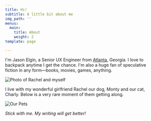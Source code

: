 ```yaml
---
title: Hi!
subtitle: A little bit about me
img_path: ''
menus:
  main:
    title: About
    weight: 2
template: page

---
```

  


I'm Jason Elgin, a Senior UX Engineer from [Atlanta](https://en.wikipedia.org/wiki/Atlanta), Georgia. I love to backpack anytime I get the chance. I'm also a huge fan of speculative fiction in any form—books, movies, games, anything.

![Photo of Rachel and myself](/images/IMG_1741.jpg "Rachel and I")

I live with my wonderful girlfriend Rachel our dog, Monty and our cat, Charly. Below is a very rare moment of them getting along.

![Our Pets](/images/IMG_6637.jpg "Charly and Monty")

_Stick with me. My writing will get better!_